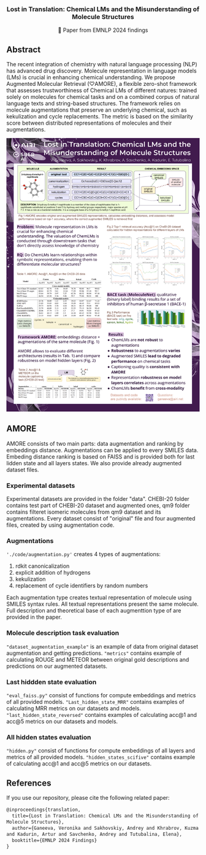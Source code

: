 <h3 align="center"> Lost in Translation: Chemical LMs and the Misunderstanding of Molecule Structures </h3>
<p align="center">
  📃 Paper from EMNLP 2024 findings <br>
</p>

## Abstract
The recent integration of chemistry with natural language processing (NLP) has advanced drug discovery. Molecule representation in language models (LMs) is crucial in enhancing chemical understanding. We propose Augmented Molecular Retrieval (♡AMORE), a flexible zero-shot framework that assesses trustworthiness of Chemical LMs of different natures: trained solely on molecules for chemical tasks
and on a combined corpus of natural language texts and string-based structures. The framework relies on molecule augmentations that preserve an underlying chemical, such as kekulization and cycle replacements. The metric is based on the similarity score between distributed representations of molecules and their augmentations. 


![poster](images/Lost_in_translation_poster.png)

## AMORE
AMORE consists of two main parts: data augmentation and ranking by embeddings distance. Augmentations can be applied to every SMILES data. Embeding distance ranking is based on FAISS and is provided both for last lidden state and all layers states. We also provide already augmented dataset files.

### Experimental datasets
Experimental datasets are provided in the folder "data". CHEBI-20 folder contains test part of CHEBI-20 dataset and augmented ones, qm9 folder contains filteret isomeric molecules from qm9 dataset and its augmentations. Every dataset consist of "original" file and four augmented files, created by using augmentation code.

### Augmentations
 ```'./code/augmentation.py'``` creates 4 types of augmentations:
1. rdkit canonicalization
2. explicit addition of hydrogens
3. kekulization
4. replacement of cycle identifiers by random numbers

Each augmentation type creates textual representation of molecule using SMILES syntax rules. All textual representations present the same molecule. Full description and theoretical base of each augmenttion type of are provided in the paper.

### Molecule description task evaluation
 ```"dataset_augmentation_example"``` is an example of data from original dataset augmentation and getting predictions.
 ```"metrics"``` contains example of calculating ROUGE and METEOR between original gold descriptions and predictions on our augmented datasets.

### Last hiddden state evaluation
 ```"eval_faiss.py"``` consist of functions for compute embeddings and metrics of all provided models.
 ```"Last_hidden_state_MRR"``` contains examples of calculating MRR metrics on our datasets and models.
 ```"last_hidden_state_reversed"``` contains examples of calculating acc@1 and acc@5 metrics on our datasets and models.

### All hidden states evaluation
 ```"hidden.py"``` consist of functions for compute embeddings of all layers and metrics of all provided models.
 ```"hidden_states_scifive"``` contains example of calculating acc@1 and acc@5 metrics on our datasets.

##  References 
If you use our repository, please cite the following related paper:

```
@inproceedings{translation,
  title={Lost in Translation: Chemical LMs and the Misunderstanding of Molecule Structures},
  author={Ganeeva, Veronika and Sakhovskiy, Andrey and Khrabrov, Kuzma and Kadurin, Artur and Savchenko, Andrey and Tutubalina, Elena},
  booktitle={EMNLP 2024 Findings}
}
```
